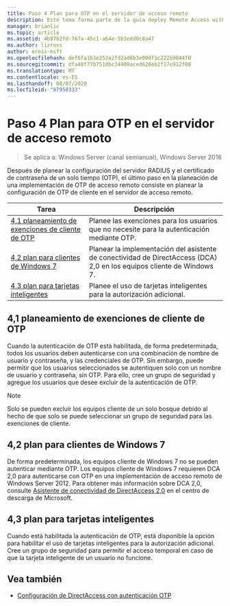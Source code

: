 ```yaml
---
title: Paso 4 Plan para OTP en el servidor de acceso remoto
description: Este tema forma parte de la guía deploy Remote Access with OTP Authentication in Windows Server 2016.
manager: brianlic
ms.topic: article
ms.assetid: 4b97b2fd-767a-45c1-a64e-5b3edd0c8a47
ms.author: lizross
author: eross-msft
ms.openlocfilehash: def6fa1b3e252a2fd2ad8b3e00df1c222b9844f0
ms.sourcegitcommit: dfa48f77b751dbc34409aced628eb2f17c912f08
ms.translationtype: MT
ms.contentlocale: es-ES
ms.lasthandoff: 08/07/2020
ms.locfileid: "87958333"
---
```

# <a name="step-4-plan-for-otp-on-the-remote-access-server"></a>Paso 4 Plan para OTP en el servidor de acceso remoto

>Se aplica a: Windows Server (canal semianual), Windows Server 2016

Después de planear la configuración del servidor RADIUS y el certificado de contraseña de un solo tiempo (OTP), el último paso en la planeación de una implementación de OTP de acceso remoto consiste en planear la configuración de OTP de cliente en el servidor de acceso remoto.

|Tarea|Descripción|
|----|--------|
|[4,1 planeamiento de exenciones de cliente de OTP](#bkmk_4_1_Exemptions)|Planee las exenciones para los usuarios que no necesite para la autenticación mediante OTP.|
|[4,2 plan para clientes de Windows 7](#bkmk_4_2_Win7)|Planear la implementación del asistente de conectividad de DirectAccess (DCA) 2,0 en los equipos cliente de Windows 7.|
|[4,3 plan para tarjetas inteligentes](#BKMK_smartcard)|Planee el uso de tarjetas inteligentes para la autorización adicional.|

## <a name="41-plan-for-otp-client-exemptions"></a><a name="bkmk_4_1_Exemptions"></a>4,1 planeamiento de exenciones de cliente de OTP
Cuando la autenticación de OTP está habilitada, de forma predeterminada, todos los usuarios deben autenticarse con una combinación de nombre de usuario y contraseña, y las credenciales de OTP. Sin embargo, puede permitir que los usuarios seleccionados se autentiquen solo con un nombre de usuario y contraseña, sin OTP. Para ello, cree un grupo de seguridad y agregue los usuarios que desee excluir de la autenticación de OTP.

> [!NOTE]
> Solo se pueden excluir los equipos cliente de un solo bosque debido al hecho de que solo se puede seleccionar un grupo de seguridad para las exenciones de cliente.

## <a name="42-plan-for-windows-7-clients"></a><a name="bkmk_4_2_Win7"></a>4,2 plan para clientes de Windows 7
De forma predeterminada, los equipos cliente de Windows 7 no se pueden autenticar mediante OTP.  Los equipos cliente de Windows 7 requieren DCA 2,0 para autenticarse con OTP en una implementación de acceso remoto de Windows Server 2012. Para obtener más información sobre DCA 2,0, consulte [Asistente de conectividad de DirectAccess 2,0](https://go.microsoft.com/fwlink/?LinkId=253699) en el centro de descarga de Microsoft.

## <a name="43-plan-for-smart-cards"></a><a name="BKMK_smartcard"></a>4,3 plan para tarjetas inteligentes
Cuando está habilitada la autenticación de OTP, está disponible la opción para habilitar el uso de tarjetas inteligentes para la autorización adicional. Cree un grupo de seguridad para permitir el acceso temporal en caso de que la tarjeta inteligente de un usuario no funcione.

## <a name="see-also"></a><a name="BKMK_Links"></a>Vea también

-   [Configuración de DirectAccess con autenticación OTP](../deploy-ra-otp.md)

